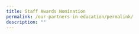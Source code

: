 ```yaml
---
title: Staff Awards Nomination
permalink: /our-partners-in-education/permalink/
description: ""
---
```

